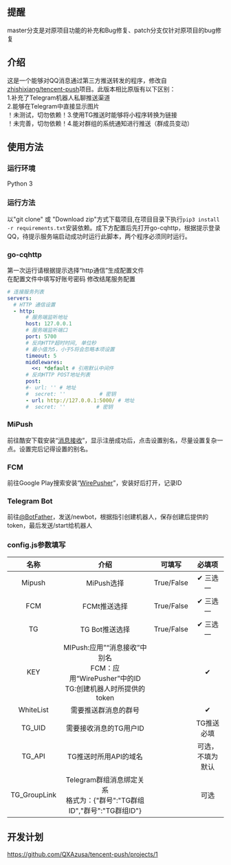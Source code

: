 ## 提醒
master分支是对原项目功能的补充和Bug修复、patch分支仅针对原项目的bug修复
## 介绍
这是一个能够对QQ消息通过第三方推送转发的程序，修改自<a href="https://github.com/zhishixiang/tencent-push">zhishixiang/tencent-push</a>项目。此版本相比原版有以下区别：  
1.补充了Telegram机器人私聊推送渠道<br>
2.能够在Telegram中直接显示图片<br>
！未测试，切勿依赖！3.使用TG推送时能够将小程序转换为链接<br>
！未完善，切勿依赖！4.能对群组的系统通知进行推送（群成员变动）<br>
## 使用方法
### 运行环境
Python 3
### 运行方法
以"git clone" 或 "Download zip"方式下载项目,在项目目录下执行`pip3 install -r requirements.txt`安装依赖。成下方配置后先打开go-cqhttp，根据提示登录QQ，待提示服务端启动成功时运行此脚本，两个程序必须同时运行。
### go-cqhttp
第一次运行请根据提示选择“http通信”生成配置文件<br>
在配置文件中填写好账号密码 修改结尾服务配置
```yaml
# 连接服务列表
servers:
  # HTTP 通信设置
  - http:
      # 服务端监听地址
      host: 127.0.0.1
      # 服务端监听端口
      port: 5700
      # 反向HTTP超时时间, 单位秒
      # 最小值为5，小于5将会忽略本项设置
      timeout: 5
      middlewares:
        <<: *default # 引用默认中间件
      # 反向HTTP POST地址列表
      post:
      #- url: '' # 地址
      #  secret: ''           # 密钥
      - url: http://127.0.0.1:5000/ # 地址
      #  secret: ''          # 密钥
```
### MiPush
前往酷安下载安装“<a href="https://www.coolapk.com/apk/top.tdtt.news">消息接收</a>”，显示注册成功后，点击设置别名，尽量设置复杂一点。设置完后记得设置的别名。
### FCM
前往Google Play搜索安装“<a href="https://play.google.com/store/apps/details?id=com.mrivan.wirepusher">WirePusher</a>”，安装好后打开，记录ID
### Telegram Bot
前往<a href="https://t.me/BotFather">@BotFather</a>，发送/newbot，根据指引创建机器人，保存创建后提供的token，最后发送/start给机器人
### config.js参数填写
|    名称     |                                  介绍                                   |    可填写     |   必填项    |
|:---------:|:---------------------------------------------------------------------:|:----------:|:--------:|
|  Mipush   |                               MiPush选择                                | True/False |   ✔ 三选一   |
|    FCM    |                               FCMt推送选择                                | True/False |    ✔ 三选一     |
|    TG     |                              TG Bot推送选择                               | True/False |    ✔ 三选一     |
|    KEY    | MIPush:应用”“消息接收”中别名<br/>FCM：应用“WirePusher”中的ID<br/>TG:创建机器人时所提供的token |         |    ✔     |
| WhiteList |                              需要推送群消息的群号                               |         |    ✔     |
|  TG_UID   |                             需要接收消息的TG用户ID                             |          |  TG推送必填  |
|  TG_API   |                             TG推送时所用API的域名                             |         | 可选，不填为默认 |
|     TG_GroupLink      |        Telegram群组消息绑定关系<br/>格式为：{"群号":"TG群组ID","群号":"TG群组ID"}         |            |     可选     |
## 开发计划
https://github.com/QXAzusa/tencent-push/projects/1